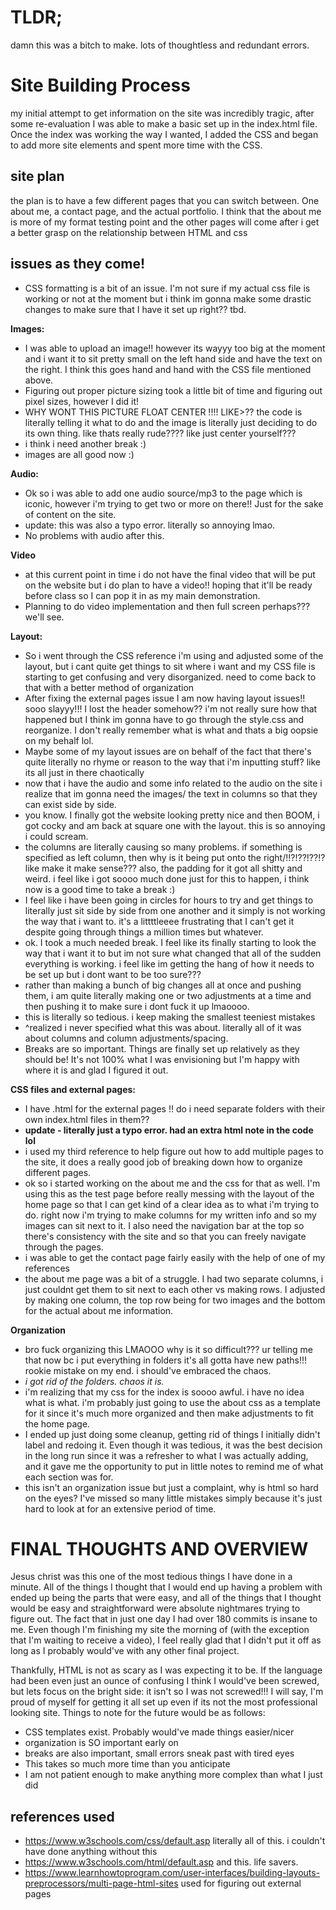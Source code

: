 # TLDR;
damn this was a bitch to make. lots of thoughtless and redundant errors.

# Site Building Process
my initial attempt to get information on the site was incredibly tragic,
after some re-evaluation I was able to make a basic set up in the index.html file.
Once the index was working the way I wanted, I added the CSS and began to add more site elements
and spent more time with the CSS.

## site plan
the plan is to have a few different pages that you can switch between. One about me, a contact page, and the actual portfolio. I think that the about me is more of my format testing point and the other pages will come after i get a better grasp on the relationship between HTML and css

## issues as they come!
- CSS formatting is a bit of an issue. I'm not sure if my actual css file is working or not at the moment but i think im gonna make some drastic changes to make sure that I have it set up right?? tbd.

**Images:**
- I was able to upload an image!! however its wayyy too big at the moment and i want it to sit pretty small on the left hand side and have the text on the right. I think this goes hand and hand with the CSS file mentioned above.
- Figuring out proper picture sizing took a little bit of time and figuring out pixel sizes, however I did it!
- WHY WONT THIS PICTURE FLOAT CENTER !!!! LIKE>?? the code is literally telling it what to do and the image is literally just deciding to do its own thing. like thats really rude???? like just center yourself???
- i think i need another break :)
- images are all good now :)

**Audio:**
- Ok so i was able to add one audio source/mp3 to the page which is iconic, however i'm trying to get two or more on
there!! Just for the sake of content on the site.
- update: this was also a typo error. literally so annoying lmao.
- No problems with audio after this.

**Video**
- at this current point in time i do not have the final video that will be put on the website but i do plan to have a video!! hoping that it'll be ready before class so I can pop it in as my main demonstration.
- Planning to do video implementation and then full screen perhaps??? we'll see.

**Layout:**
- So i went through the CSS reference i'm using and adjusted some of the layout, but i cant quite get things to sit where i want and my CSS file is starting to get confusing and very disorganized. need to come back to that with a better method of organization
- After fixing the external pages issue I am now having layout issues!! sooo slayyy!!! I lost the header somehow??
i'm not really sure how that happened but I think im gonna have to go through the style.css and reorganize. I
don't really remember what is what and thats a big oopsie on my behalf lol.
- Maybe some of my layout issues are on behalf of the fact that there's quite literally no rhyme or reason to the way that i'm inputting stuff? like its all just in there chaotically
- now that i have the audio and some info related to the audio on the site i realize that im gonna need the images/
the text in columns so that they can exist side by side.
- you know. I finally got the website looking pretty nice and then BOOM, i got cocky and am back at square one with the layout. this is so annoying i could scream.
- the columns are literally causing so many problems. if something is specified as left column, then why is it being put onto the right/!!?!??!??!? like make it make sense??? also, the padding for it got all shitty and weird. i feel like i got soooo much done just for this to happen, i think now is a good time to take a break :)
- I feel like i have been going in circles for hours to try and get things to literally just sit side by side from one another and it simply is not working the way that i want to. it's a littttleeee frustrating that I can't get it despite going through things a million times but whatever.
- ok. I took a much needed break. I feel like its finally starting to look the way that i want it to but im not sure what changed that all of the sudden everything is working. i feel like im getting the hang of how it needs to be set up but i dont want to be too sure???
- rather than making a bunch of big changes all at once and pushing them, i am quite literally making one or two adjustments at a time and then pushing it to make sure i dont fuck it up lmaoooo.
- this is literally so tedious. i keep making the smallest teeniest mistakes
- ^realized i never specified what this was about. literally all of it was about columns and column adjustments/spacing.
- Breaks are so important. Things are finally set up relatively as they should be! It's not 100% what I was envisioning but I'm happy with where it is and glad I figured it out.

**CSS files and external pages:**
- I have .html for the external pages !! do i need separate folders with their own index.html files in them??
- **update - literally just a typo error. had an extra html note in the code lol**
- i used my third reference to help figure out how to add multiple pages to the site, it does a really good job of breaking down how to organize different pages.
- ok so i started working on the about me and the css for that as well. I'm using this as the test page before really messing with the layout of the home page so that I can get kind of a clear idea as to what i'm trying to do. right now i'm trying to make columns for my written info and so my images can sit next to it. I also need the navigation bar at the top so there's consistency with the site and so that you can freely navigate through the pages.
- i was able to get the contact page fairly easily with the help of one of my references
- the about me page was a bit of a struggle. I had two separate columns, i just couldnt get them to sit next to each other vs making rows. I adjusted by making one column, the top row being for two images and the bottom for the actual about me information.

**Organization**
- bro fuck organizing this LMAOOO why is it so difficult??? ur telling me that now bc i put everything in folders it's all gotta have new paths!!! rookie mistake on my end. i should've embraced the chaos.
- *i got rid of the folders. chaos it is.*
- i'm realizing that my css for the index is soooo awful. i have no idea what is what. i'm probably just going to use the about css as a template for it since it's much more organized and then make adjustments to fit the home page.
- I ended up just doing some cleanup, getting rid of things I initially didn't label and redoing it. Even though it was tedious, it was the best decision in the long run since it was a refresher to what I was actually adding, and it gave me the opportunity to put in little notes to remind me of what each section was for.
- this isn't an organization issue but just a complaint, why is html so hard on the eyes? I've missed so many little mistakes simply because it's just hard to look at for an extensive period of time.

# FINAL THOUGHTS AND OVERVIEW
Jesus christ was this one of the most tedious things I have done in a minute. All of the things I thought that I would end up having a problem with ended up being the parts that were easy, and all of the things that I thought would be easy and straightforward were absolute nightmares trying to figure out. The fact that in just one day I had over 180 commits is insane to me. Even though I'm finishing my site the morning of (with the exception that I'm waiting to receive a video), I feel really glad that I didn't put it off as long as I probably would've with any other final project.

Thankfully, HTML is not as scary as I was expecting it to be. If the language had been even just an ounce of confusing I think I would've been screwed, but lets focus on the bright side: it isn't so I was not screwed!!! I will say, I'm proud of myself for getting it all set up even if its not the most professional looking site. Things to note for the future would be as follows:

- CSS templates exist. Probably would've made things easier/nicer
- organization is SO important early on
- breaks are also important, small errors sneak past with tired eyes
- This takes so much more time than you anticipate
- I am not patient enough to make anything more complex than what I just did

## references used
- https://www.w3schools.com/css/default.asp literally all of this. i couldn't have done anything without this
- https://www.w3schools.com/html/default.asp and this. life savers.
- https://www.learnhowtoprogram.com/user-interfaces/building-layouts-preprocessors/multi-page-html-sites used for figuring out external pages
